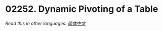 # 02252. Dynamic Pivoting of a Table

  _Read this in other languages:_
    [_简体中文_](README.zh-CN.md)


